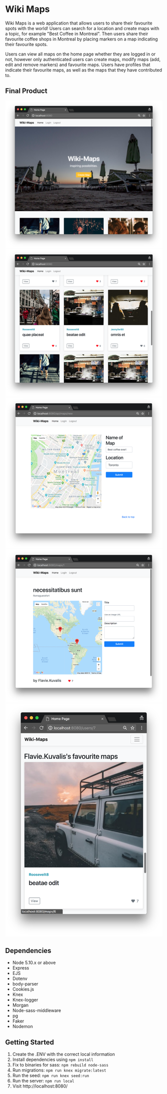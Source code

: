 
# Wiki Maps

Wiki Maps is a web application that allows users to share their favourite spots with the world!
Users can search for a location and create maps with a topic, for example "Best Coffee in Montreal". Then users share their favourite coffee shops in Montreal by placing markers on a map indicating their favourite spots.

Users can view all maps on the home page whether they are logged in or not, however only authenticated users can create maps, modify maps (add, edit and remove markers) and favourite maps. Users have profiles that indicate their favourite maps, as well as the maps that they have contributed to.

## Final Product

!["home page"](https://github.com/corrinachow/wiki-maps/blob/master/docs/home-page.png)
!["view maps"](https://github.com/corrinachow/wiki-maps/blob/master/docs/view-maps.png)
!["create maps"](https://github.com/corrinachow/wiki-maps/blob/master/docs/create-maps-page.png)
!["edit maps"](https://github.com/corrinachow/wiki-maps/blob/master/docs/edit-maps-page.png)
!["mobile"](https://github.com/corrinachow/wiki-maps/blob/master/docs/mobile-users-page.png)

## Dependencies

- Node 5.10.x or above
- Express
- EJS
- Dotenv
- body-parser
- Cookies.js
- Knex
- Knex-logger
- Morgan
- Node-sass-middleware
- pg
- Faker
- Nodemon

## Getting Started

1. Create the .ENV with the correct local information
2. Install dependencies using `npm install`
3. Fix to binaries for sass: `npm rebuild node-sass`
4. Run migrations: `npm run knex migrate:latest`
5. Run the seed: `npm run knex seed:run`
6. Run the server: `npm run local`
7. Visit http://localhost:8080/

